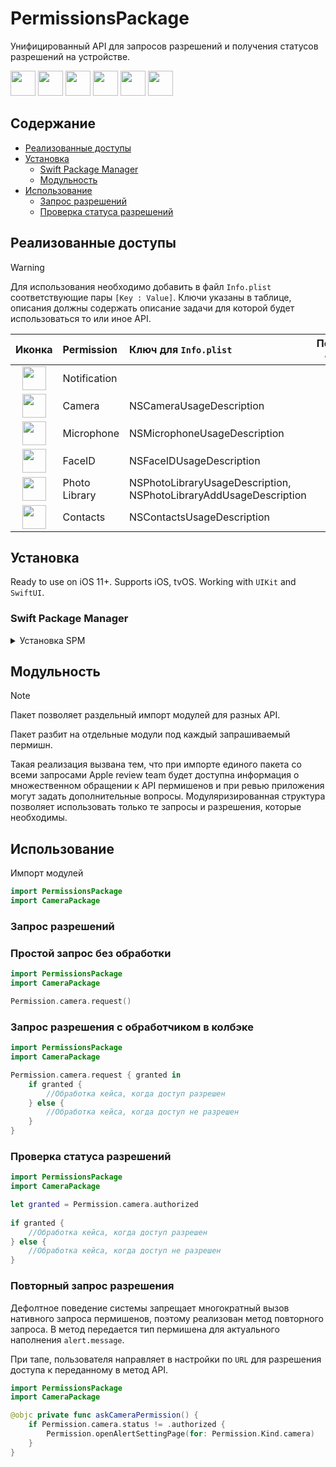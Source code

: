 # PermissionsPackage

Унифицированный API для запросов разрешений и получения статусов разрешений на устройстве.

<p float="left">
    <img src="https://github.com/StasonLV/PermissionsPackage/assets/98527464/7aa48fa0-4529-458f-a187-fb9107bbf9ef" width="40">
    <img src="https://github.com/StasonLV/PermissionsPackage/assets/98527464/63916552-441c-49dd-8295-f11a4dd85770" width="40">
    <img src="https://github.com/StasonLV/PermissionsPackage/assets/98527464/99a8791e-b13d-4d6d-ad96-b9c43d256463" width="40">
    <img src="https://github.com/StasonLV/PermissionsPackage/assets/98527464/df6a957f-fe29-4022-944b-c2d7be628b92" width="40">
    <img src="https://github.com/StasonLV/PermissionsPackage/assets/98527464/0d1d47c1-7d04-4b53-b741-bd99536f6274" width="40">
    <img src="https://github.com/StasonLV/PermissionsPackage/assets/98527464/617500b5-cd41-471f-b132-5072a089d4f2" width="40">
</p>

## Содержание

- [Реализованные доступы](#реализованные-доступы)
- [Установка](#установка)
    - [Swift Package Manager](#swift-package-manager)
    - [Модульность](#модульность)
- [Использование](#использование)
    - [Запрос разрешений](#запрос-разрешений)
    - [Проверка статуса разрешений](#проверка-статуса-разрешений)

## Реализованные доступы

> [!WARNING]
> Для использования необходимо добавить в файл `Info.plist` соответствующие пары `[Key : Value]`. Ключи указаны в таблице, описания должны содержать описание задачи для которой будет использоваться то или иное API.

| Иконка |  Permission | Ключ для `Info.plist` | Получение статуса | Запрос разрешение |
| :--: | :---------- | :------------------- | :--------: | :----------: |
| <img src="https://github.com/StasonLV/PermissionsPackage/assets/98527464/7aa48fa0-4529-458f-a187-fb9107bbf9ef" width="38"> | Notification | | ✅ | ✅ |
| <img src="https://github.com/StasonLV/PermissionsPackage/assets/98527464/63916552-441c-49dd-8295-f11a4dd85770" width="38"> | Camera | NSCameraUsageDescription | ✅ | ✅ |
| <img src="https://github.com/StasonLV/PermissionsPackage/assets/98527464/99a8791e-b13d-4d6d-ad96-b9c43d256463" width="38"> | Microphone | NSMicrophoneUsageDescription | ✅ | ✅ |
| <img src="https://github.com/StasonLV/PermissionsPackage/assets/98527464/0d1d47c1-7d04-4b53-b741-bd99536f6274" width="38"> | FaceID | NSFaceIDUsageDescription | ☑️ | ✅ |
| <img src="https://github.com/StasonLV/PermissionsPackage/assets/98527464/df6a957f-fe29-4022-944b-c2d7be628b92" width="38"> | Photo Library | NSPhotoLibraryUsageDescription, NSPhotoLibraryAddUsageDescription | ✅ | ✅ |
| <img src="https://github.com/StasonLV/PermissionsPackage/assets/98527464/617500b5-cd41-471f-b132-5072a089d4f2" width="38"> | Contacts | NSContactsUsageDescription | ✅ | ✅ |

## Установка

Ready to use on iOS 11+. Supports iOS, tvOS. Working with `UIKit` and `SwiftUI`.

### Swift Package Manager

<details><summary>Установка SPM</summary>

В Xcode откройте Project -> `Package Dependencies` -> В нижнем левом углу нажмите *Плюс* и введите `url`:

```
https://github.com/StasonLV/PermissionsPackage
```

После того как пакет найден, нажмите `Add Package` в правом нижнем углу и откроется контекстное меню с выбором необходимых разрешений. Выберете из списка.

</details>

## Модульность

> [!NOTE]
> Пакет позволяет раздельный импорт модулей для разных API.

Пакет разбит на отдельные модули под каждый запрашиваемый пермишн. 

Такая реализация вызвана тем, что при импорте единого пакета со всеми запросами Apple review team будет доступна информация о множественном обращении к API пермишенов и при ревью приложения могут задать дополнительные вопросы.
Модуляризированная структура позволяет использовать только те запросы и разрешения, которые необходимы.

## Использование

Импорт модулей

```swift
import PermissionsPackage
import CameraPackage
```

### Запрос разрешений

### Простой запрос без обработки

```swift
import PermissionsPackage
import CameraPackage

Permission.camera.request()
```

### Запрос разрешения с обработчиком в колбэке

```swift
import PermissionsPackage
import CameraPackage

Permission.camera.request { granted in
    if granted {
        //Обработка кейса, когда доступ разрешен
    } else {
        //Обработка кейса, когда доступ не разрешен
    }
}
```

### Проверка статуса разрешений

```swift
import PermissionsPackage
import CameraPackage

let granted = Permission.camera.authorized
    
if granted {
    //Обработка кейса, когда доступ разрешен
} else {
    //Обработка кейса, когда доступ не разрешен
}
```

### Повторный запрос разрешения
Дефолтное поведение системы запрещает многократный вызов нативного запроса пермишенов, поэтому реализован метод повторного запроса. 
В метод передается тип пермишена для актуального наполнения `alert.message`. 

При тапе, пользователя направляет в настройки по `URL` для разрешения доступа к переданному в метод API.

```swift
import PermissionsPackage
import CameraPackage

@objc private func askCameraPermission() {
    if Permission.camera.status != .authorized {
        Permission.openAlertSettingPage(for: Permission.Kind.camera)
    }
}
```
